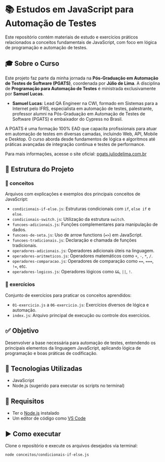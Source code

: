 # 📚 Estudos em JavaScript para Automação de Testes

Este repositório contém materiais de estudo e exercícios práticos relacionados a conceitos fundamentais de JavaScript, com foco em lógica de programação e automação de testes.

## 🎓 Sobre o Curso

Este projeto faz parte da minha jornada na **Pós-Graduação em Automação de Testes de Software (PGATS)**, coordenada por **Júlio de Lima**. A disciplina de **Programação para Automação de Testes** é ministrada exclusivamente por **Samuel Lucas**.

- **Samuel Lucas**: Lead QA Engineer na CWI, formado em Sistemas para a Internet pelo IFRS, especialista em automação de testes, palestrante, professor alumni na Pós-Graduação em Automação de Testes de Software (PGATS) e embaixador do Cypress no Brasil.

A PGATS é uma formação 100% EAD que capacita profissionais para atuar em automação de testes em diversas camadas, incluindo Web, API, Mobile e Desktop. O curso aborda desde fundamentos de lógica e algoritmos até práticas avançadas de integração contínua e testes de performance.

Para mais informações, acesse o site oficial: [pgats.juliodelima.com.br](https://pgats.juliodelima.com.br/)

## 📁 Estrutura do Projeto

### 📂 conceitos

Arquivos com explicações e exemplos dos principais conceitos de JavaScript:

- `condicionais-if-else.js`: Estruturas condicionais com `if`, `else if` e `else`.
- `condicionais-switch.js`: Utilização da estrutura `switch`.
- `funcoes-adicionais.js`: Funções complementares para manipulação de dados.
- `funcoes-de-seta.js`: Uso de arrow functions (`=>`) em JavaScript.
- `funcoes-tradicionais.js`: Declaração e chamada de funções tradicionais.
- `operadores-adicionais.js`: Operadores adicionais úteis na linguagem.
- `operadores-aritmeticos.js`: Operadores matemáticos como `+`, `-`, `*`, `/`.
- `operadores-comparacao.js`: Operadores de comparação como `==`, `===`, `!=`, etc.
- `operadores-logicos.js`: Operadores lógicos como `&&`, `||`, `!`.

### 📂 exercícios

Conjunto de exercícios para praticar os conceitos aprendidos:

- `01-exercicio.js` a `06-exercicio.js`: Exercícios diversos de lógica e automação.
- `index.js`: Arquivo principal de execução ou controle dos exercícios.

## ✅ Objetivo

Desenvolver a base necessária para automação de testes, entendendo os principais elementos da linguagem JavaScript, aplicando lógica de programação e boas práticas de codificação.

## 🚀 Tecnologias Utilizadas

- JavaScript
- Node.js (sugerido para executar os scripts no terminal)

## 📝 Requisitos

- Ter o [Node.js](https://nodejs.org/) instalado
- Um editor de código como [VS Code](https://code.visualstudio.com/)

## ▶️ Como executar

Clone o repositório e execute os arquivos desejados via terminal:

```bash
node conceitos/condicionais-if-else.js
```
